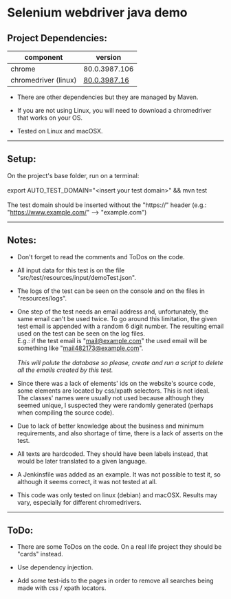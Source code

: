 # Selenium webdriver java demo

## Project Dependencies:


 component | version
 --- | ---
chrome | 80.0.3987.106 
chromedriver (linux) | [80.0.3987.16](https://chromedriver.storage.googleapis.com/index.html?path=80.0.3987.16/)

* There are other dependencies but they are managed by Maven.

* If you are not using Linux, you will need to download a chromedriver that works on your OS.

* Tested on Linux and macOSX.

___
## Setup:

On the project's base folder, run on a terminal: <br><br>
export AUTO_TEST_DOMAIN="\<insert your test domain\>" && mvn test
<br><br>
The test domain should be inserted without the "https://" header (e.g.: "https://www.example.com/" --> "example.com")


___
## Notes:

* Don't forget to read the comments and ToDos on the code.

* All input data for this test is on the file "src/test/resources/input/demoTest.json".

* The logs of the test can be seen on the console and on the files in "resources/logs".

* One step of the test needs an email address and, unfortunately, the same email can't be used twice. To go around this limitation, the given test email is appended with a random 6 digit number. The resulting email used on the test can be seen on the log files. <br>E.g.: if the test email is "mail@example.com" the used email will be something like "mail482173@example.com". <br><br>*This will polute the database so please, create and run a script to delete all the emails created by this test.*

* Since there was a lack of elements' ids on the website's source code, some elements are located by css/xpath selectors. This is not ideal. <br> The classes' names were usually not used because although they seemed unique, I suspected they were randomly generated (perhaps when compiling the source code).

* Due to lack of better knowledge about the business and minimum requirements, and also shortage of time, there is a lack of asserts on the test.

* All texts are hardcoded. They should have been labels instead, that would be later translated to a given language.

* A Jenkinsfile was added as an example. It was not possible to test it, so although it seems correct, it was not tested at all.

* This code was only tested on linux (debian) and macOSX. Results may vary, especially for different chromedrivers.

---
## ToDo:

* There are some ToDos on the code. On a real life project they should be "cards" instead.

* Use dependency injection.

* Add some test-ids to the pages in order to remove all searches being made with css / xpath locators.